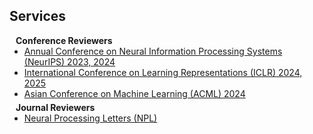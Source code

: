 ## Services

<h4 style="margin:0 10px 0;">Conference Reviewers</h4>

<ul style="margin:0 0 5px;">
  <li><a href="https://neurips.cc/"><autocolor>Annual Conference on Neural Information Processing Systems (NeurIPS) 2023, 2024</autocolor></a></li>
  <li><a href="https://iclr.cc/"><autocolor>International Conference on Learning Representations (ICLR) 2024, 2025</autocolor></a></li>
  <li><a href="https://www.acml-conf.org/2024/"><autocolor>Asian Conference on Machine Learning (ACML) 2024</autocolor></a></li>
</ul>

<h4 style="margin:0 10px 0;">Journal Reviewers</h4>

<ul style="margin:0 0 20px;">
  <li><a href="https://link.springer.com/journal/11063"><autocolor>Neural Processing Letters (NPL)</autocolor></a></li>
</ul>